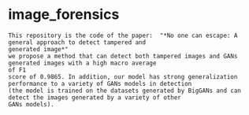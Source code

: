 # image_forensics
    This repository is the code of the paper:  "*No one can escape: A general approach to detect tampered and 
    generated image*"
    we propose a method that can detect both tampered images and GANs generated images with a high macro average
    of F1 
    score of 0.9865. In addition, our model has strong generalization performance to a variety of GANs models in detection
    (the model is trained on the datasets generated by BigGANs and can detect the images generated by a variety of other 
    GANs models). 

